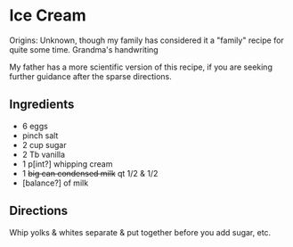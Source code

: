 # Ice Cream

Origins: Unknown, though my family has considered it a "family" recipe for quite some time. Grandma's handwriting

My father has a more scientific version of this recipe, if you are seeking further guidance after the sparse directions.

## Ingredients

- 6 eggs
- pinch salt
- 2 cup sugar
- 2 Tb vanilla
- 1 p[int?] whipping cream
- 1 ~~big can condensed milk~~ qt 1/2 & 1/2
- [balance?] of milk

## Directions

Whip yolks & whites separate & put together before you add sugar, etc.